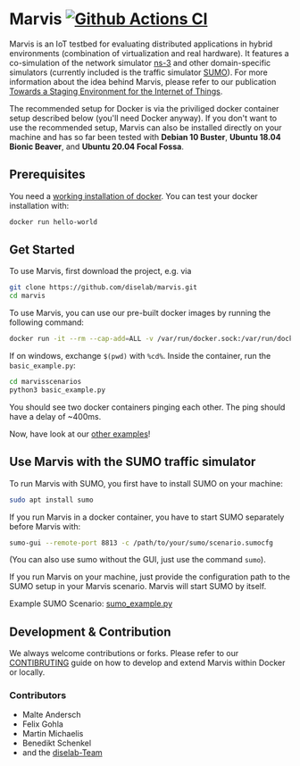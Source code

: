 # Marvis [![Github Actions CI](https://github.com/diselab/marvis/actions/workflows/main.yml/badge.svg)](https://github.com/diselab/marvis/actions/workflows/main.yml)

Marvis is an IoT testbed for evaluating distributed applications in hybrid environments (combination of virtualization and real hardware). It features a co-simulation of the network simulator [ns-3](https://nsnam.org) and other domain-specific simulators (currently included is the traffic simulator [SUMO](https://sumo.dlr.de)).
For more information about the idea behind Marvis, please refer to our publication [Towards a Staging Environment for the Internet of Things](https://arxiv.org/pdf/2101.10697.pdf).

The recommended setup for Docker is via the priviliged docker container setup described below (you'll need Docker anyway). If you don't want to use the recommended setup, Marvis can also be installed directly on your machine and has so far been tested with **Debian 10 Buster**, **Ubuntu 18.04 Bionic Beaver**, and **Ubuntu 20.04 Focal Fossa**.


## Prerequisites

You need a [working installation of docker](https://docs.docker.com/engine/install/ubuntu/). You can test your docker installation with:
```sh
docker run hello-world
```

## Get Started

To use Marvis, first download the project, e.g. via 

```sh
git clone https://github.com/diselab/marvis.git
cd marvis
```

To use Marvis, you can use our pre-built docker images by running the following command:
```sh
docker run -it --rm --cap-add=ALL -v /var/run/docker.sock:/var/run/docker.sock -v $(pwd)/examples:/marvisscenarios --net host --pid host --userns host --privileged ghcr.io/diselab/marvis:latest /bin/bash
```

If on windows, exchange `$(pwd)` with `%cd%`.
Inside the container, run the `basic_example.py`:

```sh
cd marvisscenarios
python3 basic_example.py
```

You should see two docker containers pinging each other. The ping should have a delay of ~400ms.

Now, have look at our [other examples](https://github.com/diselab/marvis/tree/master/examples)!


## Use Marvis with the SUMO traffic simulator

To run Marvis with SUMO, you first have to install SUMO on your machine:
```sh
sudo apt install sumo
```

If you run Marvis in a docker container, you have to start SUMO separately before Marvis with:
```sh
sumo-gui --remote-port 8813 -c /path/to/your/sumo/scenario.sumocfg
```
(You can also use sumo without the GUI, just use the command `sumo`).

If you run Marvis on your machine, just provide the configuration path to the SUMO setup in your Marvis scenario. Marvis will start SUMO by itself. 

Example SUMO Scenario: [sumo_example.py](https://github.com/diselab/marvis/blob/master/examples/sumo_example.py)



## Development & Contribution

We always welcome contributions or forks.
Please refer to our [CONTIBRUTING](https://github.com/diselab/marvis/blob/master/CONTIBRUTING.md) guide on how to develop and extend Marvis within Docker or locally.

### Contributors

 - Malte Andersch
 - Felix Gohla
 - Martin Michaelis
 - Benedikt Schenkel
 - and the [diselab-Team](https://diselab.berlin)
